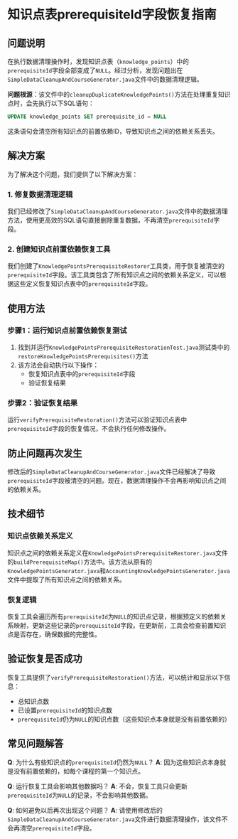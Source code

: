 # 知识点表prerequisiteId字段恢复指南

## 问题说明

在执行数据清理操作时，发现知识点表（`knowledge_points`）中的`prerequisiteId`字段全部变成了`NULL`。经过分析，发现问题出在`SimpleDataCleanupAndCourseGenerator.java`文件中的数据清理逻辑。

**问题根源**：该文件中的`cleanupDuplicateKnowledgePoints()`方法在处理重复知识点时，会先执行以下SQL语句：
```sql
UPDATE knowledge_points SET prerequisite_id = NULL
```

这条语句会清空所有知识点的前置依赖ID，导致知识点之间的依赖关系丢失。

## 解决方案

为了解决这个问题，我们提供了以下解决方案：

### 1. 修复数据清理逻辑

我们已经修改了`SimpleDataCleanupAndCourseGenerator.java`文件中的数据清理方法，使用更高效的SQL语句直接删除重复数据，不再清空`prerequisiteId`字段。

### 2. 创建知识点前置依赖恢复工具

我们创建了`KnowledgePointsPrerequisiteRestorer`工具类，用于恢复被清空的`prerequisiteId`字段。该工具类包含了所有知识点之间的依赖关系定义，可以根据这些定义恢复知识点表中的`prerequisiteId`字段。

## 使用方法

### 步骤1：运行知识点前置依赖恢复测试

1. 找到并运行`KnowledgePointsPrerequisiteRestorationTest.java`测试类中的`restoreKnowledgePointsPrerequisites()`方法
2. 该方法会自动执行以下操作：
   - 恢复知识点表中的`prerequisiteId`字段
   - 验证恢复结果

### 步骤2：验证恢复结果

运行`verifyPrerequisiteRestoration()`方法可以验证知识点表中`prerequisiteId`字段的恢复情况，不会执行任何修改操作。

## 防止问题再次发生

修改后的`SimpleDataCleanupAndCourseGenerator.java`文件已经解决了导致`prerequisiteId`字段被清空的问题。现在，数据清理操作不会再影响知识点之间的依赖关系。

## 技术细节

### 知识点依赖关系定义

知识点之间的依赖关系定义在`KnowledgePointsPrerequisiteRestorer.java`文件的`buildPrerequisiteMap()`方法中。该方法从原有的`KnowledgePointsGenerator.java`和`AccountingKnowledgePointsGenerator.java`文件中提取了所有知识点之间的依赖关系。

### 恢复逻辑

恢复工具会遍历所有`prerequisiteId`为`NULL`的知识点记录，根据预定义的依赖关系映射，更新这些记录的`prerequisiteId`字段。在更新前，工具会检查前置知识点是否存在，确保数据的完整性。

## 验证恢复是否成功

恢复工具提供了`verifyPrerequisiteRestoration()`方法，可以统计和显示以下信息：
- 总知识点数
- 已设置`prerequisiteId`的知识点数
- `prerequisiteId`仍为`NULL`的知识点数（这些知识点本身就是没有前置依赖的）

## 常见问题解答

**Q**: 为什么有些知识点的`prerequisiteId`仍然为`NULL`？
**A**: 因为这些知识点本身就是没有前置依赖的，如每个课程的第一个知识点。

**Q**: 运行恢复工具会影响其他数据吗？
**A**: 不会，恢复工具只会更新`prerequisiteId`为`NULL`的记录，不会影响其他数据。

**Q**: 如何避免以后再次出现这个问题？
**A**: 请使用修改后的`SimpleDataCleanupAndCourseGenerator.java`文件进行数据清理操作，该文件不会再清空`prerequisiteId`字段。